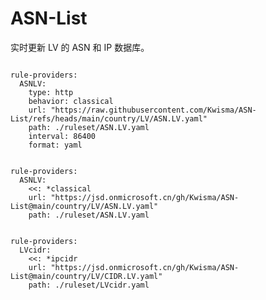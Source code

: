 
# ASN-List

实时更新 LV 的 ASN 和 IP 数据库。

<pre><code class="language-javascript">
rule-providers:
  ASNLV:
    type: http
    behavior: classical
    url: "https://raw.githubusercontent.com/Kwisma/ASN-List/refs/heads/main/country/LV/ASN.LV.yaml"
    path: ./ruleset/ASN.LV.yaml
    interval: 86400
    format: yaml
</code></pre>

<pre><code class="language-javascript">
rule-providers:
  ASNLV:
    <<: *classical
    url: "https://jsd.onmicrosoft.cn/gh/Kwisma/ASN-List@main/country/LV/ASN.LV.yaml"
    path: ./ruleset/ASN.LV.yaml
</code></pre>

<pre><code class="language-javascript">
rule-providers:
  LVcidr:
    <<: *ipcidr
    url: "https://jsd.onmicrosoft.cn/gh/Kwisma/ASN-List@main/country/LV/CIDR.LV.yaml"
    path: ./ruleset/LVcidr.yaml
</code></pre>